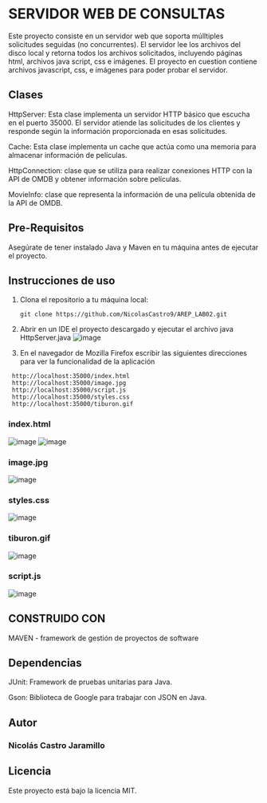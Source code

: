 # SERVIDOR WEB DE CONSULTAS
Este proyecto consiste en un servidor web que soporta múlltiples solicitudes seguidas (no concurrentes). El servidor lee los archivos del disco local y retorna todos los archivos solicitados, incluyendo páginas html, archivos java script, css e imágenes. El proyecto en cuestion contiene archivos javascript, css, e imágenes para poder probar el servidor. 

## Clases
HttpServer: Esta clase implementa un servidor HTTP básico que escucha en el puerto 35000. El servidor atiende las solicitudes de los clientes y responde según la información proporcionada en esas solicitudes.

Cache: Esta clase implementa un cache que actúa como una memoria para almacenar información de películas.

HttpConnection: clase que se utiliza para realizar conexiones HTTP con la API de OMDB y obtener información sobre películas.

MovieInfo: clase que representa la información de una película obtenida de la API de OMDB.

## Pre-Requisitos

Asegúrate de tener instalado Java y Maven en tu máquina antes de ejecutar el proyecto.

## Instrucciones de uso

1. Clona el repositorio a tu máquina local:
   ```
   git clone https://github.com/NicolasCastro9/AREP_LAB02.git
   ```
2. Abrir en un IDE el proyecto descargado y ejecutar el archivo java HttpServer.java
   ![image](https://github.com/NicolasCastro9/AREP_LAB02/assets/98556822/6f6a5d9d-2f8c-4b36-9664-4219e02d295f)

4. En el navegador de Mozilla Firefox escribir las siguientes direcciones para ver la funcionalidad de la aplicación
  ```
   http://localhost:35000/index.html
   http://localhost:35000/image.jpg
   http://localhost:35000/script.js
   http://localhost:35000/styles.css
   http://localhost:35000/tiburon.gif
  ```
### index.html

![image](https://github.com/NicolasCastro9/AREP_LAB02/assets/98556822/d1701fc5-8f32-473f-be0d-5b990d2d323e)
![image](https://github.com/NicolasCastro9/AREP_LAB02/assets/98556822/58c324a7-e981-4c1a-b945-a4fc95116895)

### image.jpg

![image](https://github.com/NicolasCastro9/AREP_LAB02/assets/98556822/f2faaa29-f17f-4d30-93a9-2a994102f845)

### styles.css

![image](https://github.com/NicolasCastro9/AREP_LAB02/assets/98556822/e87f755e-4d01-4ff4-a9ae-65797c1501bb)

### tiburon.gif

![image](https://github.com/NicolasCastro9/AREP_LAB02/assets/98556822/ffe48ffd-4f1d-446f-b774-b4212c1d25d6)

### script.js

![image](https://github.com/NicolasCastro9/AREP_LAB02/assets/98556822/a6f9b690-e902-4916-a9cf-11eb7a62810f)


## CONSTRUIDO CON

MAVEN -  framework de gestión de proyectos de software

## Dependencias
JUnit: Framework de pruebas unitarias para Java.

Gson: Biblioteca de Google para trabajar con JSON en Java.

## Autor
### Nicolás Castro Jaramillo

## Licencia
Este proyecto está bajo la licencia MIT.

